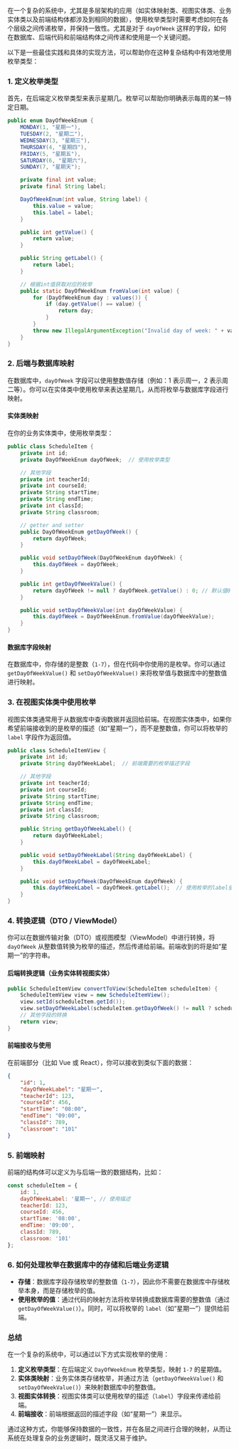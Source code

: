 在一个复杂的系统中，尤其是多层架构的应用（如实体映射类、视图实体类、业务实体类以及前端结构体都涉及到相同的数据），使用枚举类型时需要考虑如何在各个层级之间传递枚举，并保持一致性。尤其是对于 `dayOfWeek` 这样的字段，如何在数据库、后端代码和前端结构体之间传递和使用是一个关键问题。

以下是一些最佳实践和具体的实现方法，可以帮助你在这种复杂结构中有效地使用枚举类型：

### 1. **定义枚举类型**

首先，在后端定义枚举类型来表示星期几。枚举可以帮助你明确表示每周的某一特定日期。

```java
public enum DayOfWeekEnum {
    MONDAY(1, "星期一"),
    TUESDAY(2, "星期二"),
    WEDNESDAY(3, "星期三"),
    THURSDAY(4, "星期四"),
    FRIDAY(5, "星期五"),
    SATURDAY(6, "星期六"),
    SUNDAY(7, "星期天");

    private final int value;
    private final String label;

    DayOfWeekEnum(int value, String label) {
        this.value = value;
        this.label = label;
    }

    public int getValue() {
        return value;
    }

    public String getLabel() {
        return label;
    }

    // 根据int值获取对应的枚举
    public static DayOfWeekEnum fromValue(int value) {
        for (DayOfWeekEnum day : values()) {
            if (day.getValue() == value) {
                return day;
            }
        }
        throw new IllegalArgumentException("Invalid day of week: " + value);
    }
}
```

### 2. **后端与数据库映射**

在数据库中，`dayOfWeek` 字段可以使用整数值存储（例如：1 表示周一，2 表示周二等）。你可以在实体类中使用枚举来表达星期几，从而将枚举与数据库字段进行映射。

#### 实体类映射

在你的业务实体类中，使用枚举类型：

```java
public class ScheduleItem {
    private int id;
    private DayOfWeekEnum dayOfWeek;  // 使用枚举类型

    // 其他字段
    private int teacherId;
    private int courseId;
    private String startTime;
    private String endTime;
    private int classId;
    private String classroom;

    // getter and setter
    public DayOfWeekEnum getDayOfWeek() {
        return dayOfWeek;
    }

    public void setDayOfWeek(DayOfWeekEnum dayOfWeek) {
        this.dayOfWeek = dayOfWeek;
    }

    public int getDayOfWeekValue() {
        return dayOfWeek != null ? dayOfWeek.getValue() : 0; // 默认值0
    }

    public void setDayOfWeekValue(int dayOfWeekValue) {
        this.dayOfWeek = DayOfWeekEnum.fromValue(dayOfWeekValue);
    }
}
```

#### 数据库字段映射

在数据库中，你存储的是整数（`1-7`），但在代码中你使用的是枚举。你可以通过 `getDayOfWeekValue()` 和 `setDayOfWeekValue()` 来将枚举值与数据库中的整数值进行映射。

### 3. **在视图实体类中使用枚举**

视图实体类通常用于从数据库中查询数据并返回给前端。在视图实体类中，如果你希望前端接收到的是枚举的描述（如“星期一”），而不是整数值，你可以将枚举的 `label` 字段作为返回值。

```java
public class ScheduleItemView {
    private int id;
    private String dayOfWeekLabel;  // 前端需要的枚举描述字段

    // 其他字段
    private int teacherId;
    private int courseId;
    private String startTime;
    private String endTime;
    private int classId;
    private String classroom;

    public String getDayOfWeekLabel() {
        return dayOfWeekLabel;
    }

    public void setDayOfWeekLabel(String dayOfWeekLabel) {
        this.dayOfWeekLabel = dayOfWeekLabel;
    }

    public void setDayOfWeek(DayOfWeekEnum dayOfWeek) {
        this.dayOfWeekLabel = dayOfWeek.getLabel();  // 使用枚举的label值
    }
}
```

### 4. **转换逻辑（DTO / ViewModel）**

你可以在数据传输对象（DTO）或视图模型（ViewModel）中进行转换，将 `dayOfWeek` 从整数值转换为枚举的描述，然后传递给前端。前端收到的将是如“星期一”的字符串。

#### 后端转换逻辑（业务实体转视图实体）

```java
public ScheduleItemView convertToView(ScheduleItem scheduleItem) {
    ScheduleItemView view = new ScheduleItemView();
    view.setId(scheduleItem.getId());
    view.setDayOfWeekLabel(scheduleItem.getDayOfWeek() != null ? scheduleItem.getDayOfWeek().getLabel() : "");
    // 其他字段的转换
    return view;
}
```

#### 前端接收与使用

在前端部分（比如 Vue 或 React），你可以接收到类似下面的数据：

```json
{
    "id": 1,
    "dayOfWeekLabel": "星期一",
    "teacherId": 123,
    "courseId": 456,
    "startTime": "08:00",
    "endTime": "09:00",
    "classId": 789,
    "classroom": "101"
}
```

### 5. **前端映射**

前端的结构体可以定义为与后端一致的数据结构，比如：

```js
const scheduleItem = {
    id: 1,
    dayOfWeekLabel: '星期一', // 使用描述
    teacherId: 123,
    courseId: 456,
    startTime: '08:00',
    endTime: '09:00',
    classId: 789,
    classroom: '101'
};
```

### 6. **如何处理枚举在数据库中的存储和后端业务逻辑**

- **存储**：数据库字段存储枚举的整数值（`1-7`），因此你不需要在数据库中存储枚举本身，而是存储枚举的值。
- **使用枚举的值**：通过代码的映射方法将枚举转换成数据库需要的整数值（通过 `getDayOfWeekValue()`）。同时，可以将枚举的 `label`（如“星期一”）提供给前端。

### 总结

在一个复杂的系统中，可以通过以下方式实现枚举的使用：

1. **定义枚举类型**：在后端定义 `DayOfWeekEnum` 枚举类型，映射 `1-7` 的星期值。
2. **实体类映射**：业务实体类存储枚举，并通过方法（`getDayOfWeekValue()` 和 `setDayOfWeekValue()`）来映射数据库中的整数值。
3. **视图实体转换**：视图实体类可以使用枚举的描述（`label`）字段来传递给前端。
4. **前端接收**：前端根据返回的描述字段（如“星期一”）来显示。

通过这种方式，你能够保持数据的一致性，并在各层之间进行合理的映射，从而让系统在处理复杂的业务逻辑时，既灵活又易于维护。